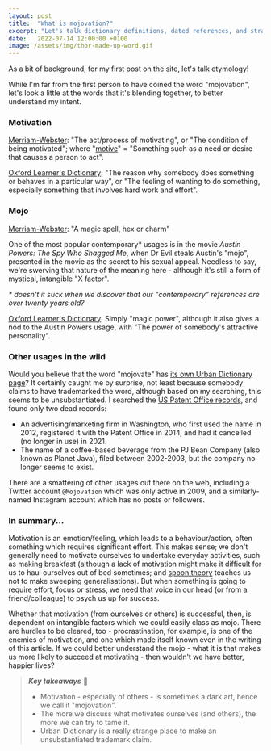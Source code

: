 ```yaml
---
layout: post
title:  "What is mojovation?"
excerpt: "Let's talk dictionary definitions, dated references, and strange trademark claims."
date:   2022-07-14 12:00:00 +0100
image: /assets/img/thor-made-up-word.gif
---
```


As a bit of background, for my first post on the site, let's talk etymology!

While I'm far from the first person to have coined the word "mojovation", let's look a little at the words that it's blending together, to better understand my intent.

### Motivation

[Merriam-Webster](https://www.merriam-webster.com/dictionary/motivation): "The act/process of motivating", or "The condition of being motivated"; where "[motive](https://www.merriam-webster.com/dictionary/motive)" = "Something such as a need or desire that causes a person to act".

[Oxford Learner's Dictionary](https://www.oxfordlearnersdictionaries.com/definition/english/motivation): "The reason why somebody does something or behaves in a particular way", or "The feeling of wanting to do something, especially something that involves hard work and effort".

### Mojo

[Merriam-Webster](https://www.merriam-webster.com/dictionary/mojo): "A magic spell, hex or charm"

One of the most popular contemporary* usages is in the movie _Austin Powers: The Spy Who Shagged Me_, when Dr Evil steals Austin's "mojo", presented in the movie as the secret to his sexual appeal. Needless to say, we're swerving that nature of the meaning here - although it's still a form of mystical, intangible "X factor".

_* doesn't it suck when we discover that our "contemporary" references are over twenty years old?_

[Oxford Learner's Dictionary](https://www.oxfordlearnersdictionaries.com/definition/english/mojo): Simply "magic power", although it also gives a nod to the Austin Powers usage, with "The power of somebody's attractive personality".

### Other usages in the wild

Would you believe that the word "mojovate" has [its own Urban Dictionary page](https://www.urbandictionary.com/define.php?term=MOJOVATE)? It certainly caught me by surprise, not least because somebody claims to have trademarked the word, although based on my searching, this seems to be unsubstantiated. I searched the [US Patent Office records](https://tmsearch.uspto.gov/bin/gate.exe?f=login&p_lang=english&p_d=trmk), and found only two dead records:

* An advertising/marketing firm in Washington, who first used the name in 2012, registered it with the Patent Office in 2014, and had it cancelled (no longer in use) in 2021.
* The name of a coffee-based beverage from the PJ Bean Company (also known as Planet Java), filed between 2002-2003, but the company no longer seems to exist.

There are a smattering of other usages out there on the web, including a Twitter account `@Mojovation` which was only active in 2009, and a similarly-named Instagram account which has no posts or followers.

### In summary...

Motivation is an emotion/feeling, which leads to a behaviour/action, often something which requires significant effort. This makes sense; we don't generally need to motivate ourselves to undertake everyday activities, such as making breakfast (although a lack of motivation might make it difficult for us to haul ourselves out of bed sometimes; and [spoon theory](https://en.wikipedia.org/wiki/Spoon_theory) teaches us not to make sweeping generalisations). But when something is going to require effort, focus or stress, we need that voice in our head (or from a friend/colleague) to psych us up for success.

Whether that motivation (from ourselves or others) is successful, then, is dependent on intangible factors which we could easily class as mojo. There are hurdles to be cleared, too - procrastination, for example, is one of the enemies of motivation, and one which made itself known even in the writing of this article. If we could better understand the mojo - what it is that makes us more likely to succeed at motivating - then wouldn't we have better, happier lives?

> **_Key takeaways_** 📝  
> * Motivation - especially of others - is sometimes a dark art, hence we call it "mojovation". 
> * The more we discuss what motivates ourselves (and others), the more we can try to tame it.
> * Urban Dictionary is a really strange place to make an unsubstantiated trademark claim.